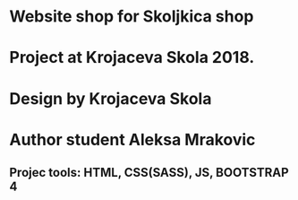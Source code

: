 # Website shop for Skoljkica shop
# Project at Krojaceva Skola 2018.
# Design by Krojaceva Skola
# Author student Aleksa Mrakovic

## Projec tools: HTML, CSS(SASS), JS, BOOTSTRAP 4